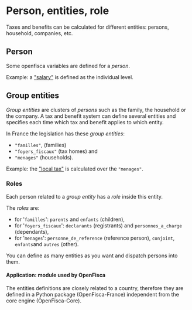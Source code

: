 # Person, entities, role

Taxes and benefits can be calculated for different entities: persons, household, companies, etc.

## Person

Some openfisca variables are defined for a *person*.

Example: a ["salary"](https://fr.openfisca.org/legislation/salaire_net) is defined as the individual level.

##  Group entities

*Group entities* are clusters of *persons* such as the family, the household or the company.
A tax and benefit system can define several entities and specifies each time which tax and benefit applies to which entity.

In France the legislation has these *group entities*:
- `"familles"`,  (families)
- `"foyers_fiscaux"` (tax homes) and
- `"menages"` (households).

Example: the  ["local tax"](https://fr.openfisca.org/legislation/taxe_habitation) is calculated over the `"menages"`.

### Roles

Each person related to a *group entity* has a *role* inside this entity.

The *roles* are:
- for '```familles```': ```parents``` and ```enfants``` (children),
- for '```foyers_fiscaux```': ```declarants``` (registrants) and ```personnes_a_charge``` (dependants),
- for '```menages```': ```personne_de_reference``` (reference person), ```conjoint```, ```enfants```and ```autres``` (other).

You can define as many entities as you want and dispatch persons into them.

#### Application: module used by OpenFisca

The entities definitions are closely related to a country, therefore they are defined in a Python package (OpenFisca-France) independent from the core engine (OpenFisca-Core).

